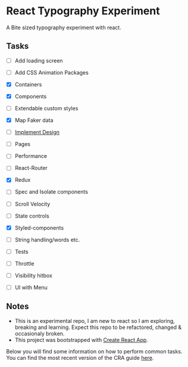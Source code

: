 # React Typography Experiment

A Bite sized typography experiment with react.


## Tasks

- [ ] Add loading screen
- [ ] Add CSS Animation Packages
- [x] Containers
- [x] Components
- [ ] Extendable custom styles
- [x] Map Faker data
- [ ] [Implement Design](https://dribbble.com/shots/3421651-landing-page)
- [ ] Pages
- [ ] Performance
- [ ] React-Router
- [x] Redux
- [ ] Spec and Isolate components
- [ ] Scroll Velocity
- [ ] State controls
- [x] Styled-components
- [ ] String handling/words etc.
- [ ] Tests
- [ ] Throttle
- [ ] Visibility hitbox
- [ ] UI with Menu


## Notes

- This is an experimental repo, I am new to react so I am exploring, breaking and learning. Expect this repo to be refactored, changed & occasionaly broken. 
- This project was bootstrapped with [Create React App](https://github.com/facebookincubator/create-react-app).

Below you will find some information on how to perform common tasks.<br>
You can find the most recent version of the CRA guide [here](https://github.com/facebookincubator/create-react-app/blob/master/packages/react-scripts/template/README.md).
